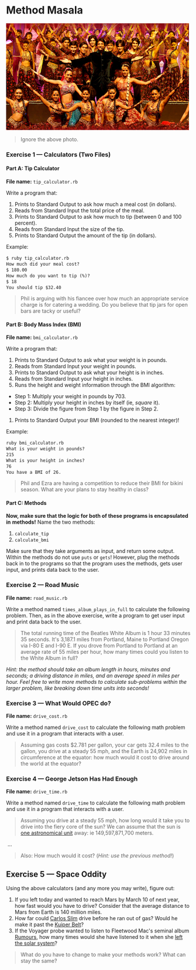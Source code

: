 # Method Masala

![Its just everything in the cupboard thrown together.](assets/bollywood.jpg)

> Ignore the above photo.

### Exercise 1 — Calculators (Two Files)

#### Part A: Tip Calculator

**File name:** `tip_calculator.rb`

Write a program that:

1. Prints to Standard Output to ask how much a meal cost (in dollars).
1. Reads from Standard Input the total price of the meal.
1. Prints to Standard Output to ask how much to tip (between 0 and 100 percent).
1. Reads from Standard Input the size of the tip.
1. Prints to Standard Output the amount of the tip (in dollars).

Example:

```
$ ruby tip_calculator.rb
How much did your meal cost?
$ 180.00
How much do you want to tip (%)?
$ 18
You should tip $32.40
```

> Phil is arguing with his fiancee over how much an appropriate service charge 
> is for catering a wedding. Do you believe that tip jars for open bars are 
> tacky or useful?

#### Part B: Body Mass Index (BMI)

**File name:** `bmi_calculator.rb`

Write a program that:

1. Prints to Standard Output to ask what your weight is in pounds.
1. Reads from Standard Input your weight in pounds.
1. Prints to Standard Output to ask what your height is in inches.
1. Reads from Standard Input your height in inches.
1. Runs the height and weight information through the BMI algorithm:
  - Step 1: Multiply your weight in pounds by 703.
  - Step 2: Multiply your height in inches by itself (ie, *square* it).
  - Step 3: Divide the figure from Step 1 by the figure in Step 2.
1. Prints to Standard Output your BMI (rounded to the nearest integer)!

Example:

```
ruby bmi_calculator.rb
What is your weight in pounds?
215
What is your height in inches?
76
You have a BMI of 26.
```

> Phil and Ezra are having a competition to reduce their BMI 
> for bikini season. What are your plans to stay healthy in class?

#### Part C: Methods

**Now, make sure that the logic for both of these programs is encapsulated in**
**methods!** Name the two methods:

1. `calculate_tip`
2. `calculate_bmi`

Make sure that they take arguments as input, and return some output. Within the
methods do not use `puts` or `gets`! However, plug the methods back in to the
programs so that the program uses the methods, gets user input, and prints
data back to the user.

### Exercise 2 — Road Music

**File name:** `road_music.rb`

Write a method named `times_album_plays_in_full` to calculate the following 
problem. Then, as in the above exercise, write a program to get user input and
print data back to the user. 

> The total running time of the Beatles White Album is 1 hour 33 minutes 35 
> seconds. It's 3,187.1 miles from Portland, Maine to Portland Oregon via 
> I-80 E and I-90 E. If you drove from Portland to Portland at an average rate 
> of 55 miles per hour, how many times could you listen to the White Album in 
> full?

*Hint: the method should take an album length in hours, minutes and seconds; 
a driving distance in miles, and an average speed in miles per hour. Feel free
to write more methods to calculate sub-problems within the larger problem, like
breaking down time units into seconds!*

### Exercise 3 — What Would OPEC do?

**File name:** `drive_cost.rb`

Write a method named `drive_cost` to calculate the following math problem and 
use it in a program that interacts with a user.

> Assuming gas costs $2.781 per gallon, your car gets 32.4 miles to the gallon, 
> you drive at a steady 55 mph, and the Earth is 24,902 miles in circumference 
> at the equator: how much would it cost to drive around the world at the 
> equator?

### Exercise 4 — George Jetson Has Had Enough

**File name:** `drive_time.rb`

Write a method named `drive_time` to calculate the following math problem and 
use it in a program that interacts with a user.

> Assuming you drive at a steady 55 mph, how long would it take you to drive 
> into the fiery core of the sun? We can assume that the sun is 
> [one astronomical unit][au] away: ie 149,597,871,700 meters.

&nbsp;...

> Also: How much would it cost? (*Hint: use the previous method!*)

## Exercise 5 — Space Oddity

Using the above calculators (and any more you may write), figure out:

1. If you left today and wanted to reach Mars by March 10 of next year, 
   how fast would you have to drive? Consider that the average distance 
   to Mars from Earth is 140 million miles.
1. How far could [Carlos Slim][carlos_slim] drive before he ran out of gas? 
   Would he make it past the [Kuiper Belt][kuiper_belt]?
1. If the Voyager probe wanted to listen to Fleetwood Mac's seminal album 
   [Rumours][rumours], how many times would she have listened to it when she 
   [left the solar system][heliopause]?

> What do you have to change to make your methods work? What can stay the same?

[au]:          https://www.google.com/search?q=astronomical+unit
[carlos_slim]: https://www.google.com/search?q=carlos+slim+net+worth&oq=carlos+slim+net+worth
[kuiper_belt]: https://www.google.com/search?q=distance+to+the+kuiper+belt
[rumours]:     http://en.wikipedia.org/wiki/Rumours_%28album%29
[heliopause]:  http://en.wikipedia.org/wiki/Heliosphere#Heliopause
